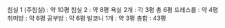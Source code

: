 침실 1 (주침실) : 약 10평
침실 2 : 약 8평
욕실 2개 : 각 3평 총 6평
드레스룸 : 약 4평
취미방 : 약 6평
공부방 : 약 6평
발코니 1개 : 약 3평
총합 : 43평